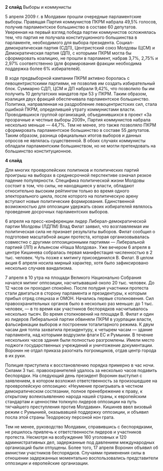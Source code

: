 **2 слайд** Выборы и коммунисты

5 апреля 2009 г. в Молдавии прошли очередные парламентские выборы. Правящая Партия коммунистов ПКРМ набрала 49,5% голосов, получив парламентское большинство в составе 60 депутатов. Уверенная на первый взгляд победа партии коммунистов осложнялась тем, что партия не получала конституционного большинства в парламенте, необходимого для выбора президента. Социал-демократическая партия (СДП), Центристский союз Молдовы (ЦСМ) и Демократическая партия (ДП), с которыми ПКРМ могла бы сформировать коалицию, не прошли в парламент, набрав 3,7%, 2,75% и 2,97% соответственно (для формирования фракции необходима поддержка более 6% избирателей).

В ходе предвыборной кампании ПКРМ активно боролась с левоцентристскими партиями, не позволив им создать избирательный блок. Суммарно СДП, ЦСМ и ДП набрали 9,42%, что позволило бы им получить 10 депутатских мандатов при 53 у ПКРМ. Таким образом, коалиция двух фракций обеспечивала парламентское большинство. Политика, направленная на раздробление левоцентристских сил, стала ошибкой ПКРМ, определившей утрату коммунистами власти. Проводившихся группой организаций, объединившихся в проект «За прозрачные и честные выборы 2009», Партия коммунистов набрала несколько меньше — 44,7%. Тем не менее, это также позволяло ПКРМ сформировать парламентское большинство в составе 55 депутатов. Таким образом, разница официальных итогов выборов и данных опросов не являлась существенной. В обоих случаях коммунисты обладали парламентским большинством, но не могли претендовать на большинство конституционное.

**4 слайд**

Для многих проевропейских политиков и политических партий проигрыш на выборах в среднесрочной перспективе означал резкое падение популярности. 
Специфика политической жизни Молдовы состоит в том, что силы, не находящиеся у власти, обладают относительно высоким рейтингом только во время одного электорального цикла, после которого на политическую арену вступают новые политические формирования. Единственной возможностью для оппозиции удержать своих избирателей являлось проведение досрочных парламентских выборов.

6 апреля на пресс-конференции лидер Либерал-демократической партии Молдовы (ЛДПМ) Влад Филат заявил, что возглавляемая им политическая сила не признает результаты выборов. Филат сообщил о подготовке масштабной акции протеста, которая организовывалась совместно с другими оппозиционными партиями — Либеральной партией (ЛП) и Альянсом «Наша Молдова». Уже вечером 6 апреля в центре Кишинева собралась первая манифестация численностью в 2 тыс. человек. Чуть позже к митингу присоединился В. Филат. В целом акция 6 апреля носила мирный характер, хотя было зафиксировано несколько случаев вандализма.

7 апреля в 10 утра на площади Великого Национально Собрания начался митинг оппозиции, насчитывавший около 20 тыс. человек. До 12 часов он проходил спокойно. После полудня участники протеста стали двигаться в сторону парламента и президентуры, к которым прибыл отряд спецназа и ОМОН. Начались первые столкновения. Сил правоохранительных органов было в несколько раз меньше: до 1 тыс. человек, — в то время как участников беспорядков насчитывалось несколько тысяч. Во время столкновений на площади В. Филат и один из лидеров Либеральной партии обвиняли ПКРМ в узурпации власти, фальсификации выборов и построении тоталитарного режима. К двум часам дня толпа захватила президентуру, к четырем часам — здание парламента, над которыми водрузили флаги ЕС и Румынии. В течение нескольких часов здания были полностью разгромлены. Имели место поджоги государственных учреждений и уничтожение документации. Воронин не отдал приказа разогнать погромщиков, отдав центр города в их руки.

Полиция приступила к восстановлению порядка примерно в час ночи. Силами 3 тыс. правоохранителей удалось за несколько часов подавить беспорядки. На следующий день президент Воронин выступил с заявлением, в котором возложил ответственность за произошедшее на проевропейскую оппозицию: «Неумение проигрывать в честном демократическом состязании, полное пренебрежение к праву, к открытому волеизъявлению народа нашей страны, к европейским стандартам и ценностям толкнуло лидеров оппозиции на путь тягчайшего преступления против Молдавии». Кишинев ввел визовый режим с Румынией, оказывавшей поддержку оппозиции, и объявил посла этой страны Теодореску персоной нон грата.

Тем не менее, руководство Молдавии, справившись с беспорядками, не решилось привлечь к ответственности лидеров и участников протеста. Несмотря на возбуждение 160 уголовных и 120 административных дел, задержанные под давлением международных организаций были отпущены. Более того, 17 апреля Воронин объявил об амнистии участников беспорядков. Случаями применения силы в отношении задержанных моментально воспользовались представители оппозиции и европейские организации.